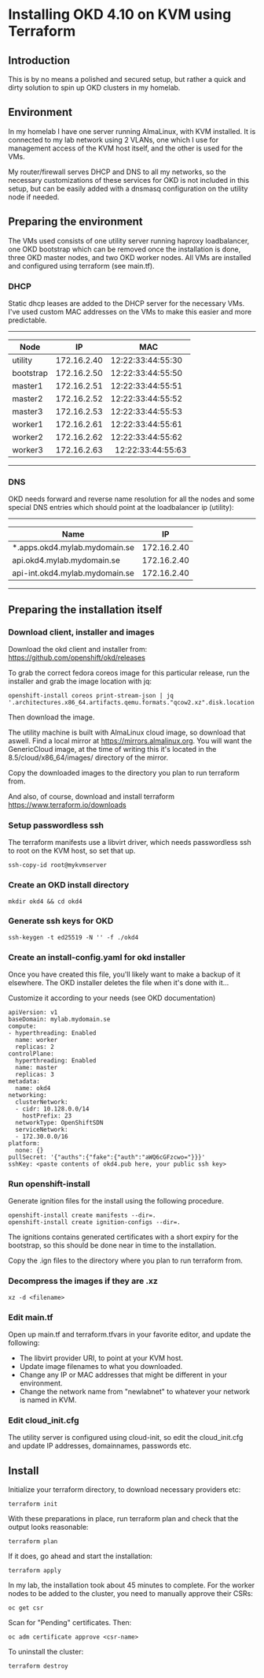 # Installing OKD 4.10 on KVM using Terraform

## Introduction

This is by no means a polished and secured setup, but rather a quick and dirty solution to spin up OKD clusters in my homelab.

## Environment

In my homelab I have one server running AlmaLinux, with KVM installed. It is connected to my lab network using 2 VLANs, one which I use
for management access of the KVM host itself, and the other is used for the VMs.

My router/firewall serves DHCP and DNS to all my networks, so the necessary customizations of these services for OKD is not included
in this setup, but can be easily added with a dnsmasq configuration on the utility node if needed.

## Preparing the environment

The VMs used consists of one utility server running haproxy loadbalancer, one OKD bootstrap which can be removed once the installation is
done, three OKD master nodes, and two OKD worker nodes. All VMs are installed and configured using terraform (see main.tf).

### DHCP

Static dhcp leases are added to the DHCP server for the necessary VMs. I've used custom MAC addresses on the VMs to make this easier and
more predictable.

------------------------------------------------
| Node      | IP          | MAC                |
| ----------| ----------- | -------------------|
| utility   | 172.16.2.40 |  12:22:33:44:55:30 |
| bootstrap | 172.16.2.50 |  12:22:33:44:55:50 |
| master1   | 172.16.2.51 |  12:22:33:44:55:51 |
| master2   | 172.16.2.52 |  12:22:33:44:55:52 |
| master3   | 172.16.2.53 |  12:22:33:44:55:53 |
| worker1   | 172.16.2.61 |  12:22:33:44:55:61 |
| worker2   | 172.16.2.62 |  12:22:33:44:55:62 |
| worker3   | 172.16.2.63 |  12:22:33:44:55:63 |
------------------------------------------------

### DNS

OKD needs forward and reverse name resolution for all the nodes and some special DNS entries which should point at the loadbalancer ip (utility):

------------------------------------------------
| Name                           | IP          |
| ------------------------------ | ----------- |
| *.apps.okd4.mylab.mydomain.se  | 172.16.2.40 | 
| api.okd4.mylab.mydomain.se     | 172.16.2.40 |
| api-int.okd4.mylab.mydomain.se | 172.16.2.40 |
------------------------------------------------

## Preparing the installation itself

### Download client, installer and images

Download the okd client and installer from: https://github.com/openshift/okd/releases

To grab the correct fedora coreos image for this particular release, run the installer and grab the image location with jq:

    openshift-install coreos print-stream-json | jq '.architectures.x86_64.artifacts.qemu.formats."qcow2.xz".disk.location'

Then download the image.

The utility machine is built with AlmaLinux cloud image, so download that aswell. Find a local mirror at https://mirrors.almalinux.org.
You will want the GenericCloud image, at the time of writing this it's located in the 8.5/cloud/x86_64/images/ directory of the mirror.

Copy the downloaded images to the directory you plan to run terraform from.

And also, of course, download and install terraform https://www.terraform.io/downloads

### Setup passwordless ssh

The terraform manifests use a libvirt driver, which needs passwordless ssh to root on the KVM host, so set that up.

    ssh-copy-id root@mykvmserver

### Create an OKD install directory

    mkdir okd4 && cd okd4

### Generate ssh keys for OKD

    ssh-keygen -t ed25519 -N '' -f ./okd4

### Create an install-config.yaml for okd installer

Once you have created this file, you'll likely want to make a backup of it elsewhere. The OKD installer deletes the file when it's done with it...

Customize it according to your needs (see OKD documentation)

    apiVersion: v1
    baseDomain: mylab.mydomain.se
    compute:
    - hyperthreading: Enabled
      name: worker
      replicas: 2
    controlPlane:
      hyperthreading: Enabled
      name: master
      replicas: 3
    metadata:
      name: okd4
    networking:
      clusterNetwork:
      - cidr: 10.128.0.0/14
        hostPrefix: 23
      networkType: OpenShiftSDN
      serviceNetwork:
      - 172.30.0.0/16
    platform:
      none: {}
    pullSecret: '{"auths":{"fake":{"auth":"aWQ6cGFzcwo="}}}'
    sshKey: <paste contents of okd4.pub here, your public ssh key>

### Run openshift-install

Generate ignition files for the install using the following procedure.

    openshift-install create manifests --dir=.
    openshift-install create ignition-configs --dir=.

The ignitions contains generated certificates with a short expiry for the bootstrap, so this should be done near in time to the installation.

Copy the .ign files to the directory where you plan to run terraform from.

### Decompress the images if they are .xz

    xz -d <filename>

### Edit main.tf

Open up main.tf and terraform.tfvars in your favorite editor, and update the following:

* The libvirt provider URI, to point at your KVM host.
* Update image filenames to what you downloaded.
* Change any IP or MAC addresses that might be different in your environment.
* Change the network name from "newlabnet" to whatever your network is named in KVM.

### Edit cloud_init.cfg

The utility server is configured using cloud-init, so edit the cloud_init.cfg and update IP addresses, domainnames, passwords etc.

## Install

Initialize your terraform directory, to download necessary providers etc:

    terraform init

With these preparations in place, run terraform plan and check that the output looks reasonable:

    terraform plan

If it does, go ahead and start the installation:

    terraform apply

In my lab, the installation took about 45 minutes to complete. For the worker nodes to be added to the cluster, you need to manually approve their CSRs:

    oc get csr

Scan for "Pending" certificates. Then:

    oc adm certificate approve <csr-name>

To uninstall the cluster:

    terraform destroy

